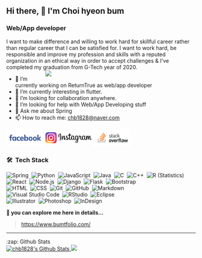 
## Hi there, 👋  I'm Choi hyeon bum
### Web/App developer 

I want to make difference and willing to work hard for skillful career rather than regular career that I can be satisfied for. I want to work hard, be responsible and improve my profession and skills with a reputed organization in an ethical way in order to accept challenges & I’ve completed my graduation from G-Tech year of 2020.
<br>
<img align="right" src="https://raw.githubusercontent.com/AVS1508/AVS1508/master/assets/Night-Coding.giff" width="400px" />

- 🔭 I’m currently working on ReturnTrue as web/app developer
- 🌱 I’m currently interesting in flutter.
- 👯 I’m looking for collaboration anywhere.
- 🤔 I’m looking for help with Web/App Developing stuff
- 💬 Ask me about Spring
- 📫 How to reach me: [chb1828@naver.com](chb1828@naver.com)

[<img src="https://github.com/chb1828/chb1828/blob/main/-/facebook-ar21.svg" height="50em" align="center" alt="Follow chb1828 on Facebook"/>](https://www.facebook.com/profile.php?id=100006522798742/) 
[<img src="https://github.com/chb1828/chb1828/blob/main/-/insta.png" height="30em" align="center" alt="Follow chb1828 on Insta"/>]() 
[<img src="https://github.com/chb1828/chb1828/blob/main/-/stackoverflow-ar21.svg" height="50em" align="center" alt="Follow chb1828 on Stackoverflow"/>](https://stackoverflow.com/users/14567482/chb)

### 🛠 &nbsp;Tech Stack

![Spring](https://img.shields.io/badge/-Python-05122A?style=flat&logo=spring)&nbsp;
![Python](https://img.shields.io/badge/-Python-05122A?style=flat&logo=python)&nbsp;
![JavaScript](https://img.shields.io/badge/-JavaScript-05122A?style=flat&logo=javascript)&nbsp;
![Java](https://img.shields.io/badge/-Java-05122A?style=flat&logo=Java&logoColor=FFA518)&nbsp;
![C](https://img.shields.io/badge/-C-05122A?style=flat&logo=C&logoColor=A8B9CC)&nbsp;
![C++](https://img.shields.io/badge/-C++-05122A?style=flat&logo=C%2B%2B&logoColor=00599C)&nbsp;
![R (Statistics)](https://img.shields.io/badge/-R-05122A?style=flat&logo=R&logoColor=276DC3)\
![React](https://img.shields.io/badge/-React-05122A?style=flat&logo=react)&nbsp;
![Node.js](https://img.shields.io/badge/-Node.js-05122A?style=flat&logo=node.js)&nbsp;
![Django](https://img.shields.io/badge/-Django-05122A?style=flat&logo=django&logoColor=092E20)&nbsp;
![Flask](https://img.shields.io/badge/-Flask-05122A?style=flat&logo=flask)&nbsp;
![Bootstrap](https://img.shields.io/badge/-Bootstrap-05122A?style=flat&logo=bootstrap&logoColor=563D7C)\
![HTML](https://img.shields.io/badge/-HTML-05122A?style=flat&logo=HTML5)&nbsp;
![CSS](https://img.shields.io/badge/-CSS-05122A?style=flat&logo=CSS3&logoColor=1572B6)&nbsp;
![Git](https://img.shields.io/badge/-Git-05122A?style=flat&logo=git)&nbsp;
![GitHub](https://img.shields.io/badge/-GitHub-05122A?style=flat&logo=github)&nbsp;
![Markdown](https://img.shields.io/badge/-Markdown-05122A?style=flat&logo=markdown)\
![Visual Studio Code](https://img.shields.io/badge/-Visual%20Studio%20Code-05122A?style=flat&logo=visual-studio-code&logoColor=007ACC)&nbsp;
![RStudio](https://img.shields.io/badge/-RStudio-05122A?style=flat&logo=rstudio)&nbsp;
![Eclipse](https://img.shields.io/badge/-Eclipse-05122A?style=flat&logo=eclipse-ide&logoColor=2C2255)\
![Illustrator](https://img.shields.io/badge/-Illustrator-05122A?style=flat&logo=adobe-illustrator)&nbsp;
![Photoshop](https://img.shields.io/badge/-Photoshop-05122A?style=flat&logo=adobe-photoshop)&nbsp;
![InDesign](https://img.shields.io/badge/-InDesign-05122A?style=flat&logo=adobe-indesign)



<strong>🔭 you can explore me here in details...</strong>

> https://www.bumtfolio.com/

<!-- - 😄 Pronouns: ...
- ⚡ Fun fact: ... -->
<hr>

<p align="center">
<summary>:zap: Github Stats</summary>

<a href="https://github.com/chb1828">
  <img height="180em" src="https://github-readme-stats.vercel.app/api?username=chb1828&include_all_commits=true&count_private=true&show_icons=true&line_height=20&title_color=7A7ADB&icon_color=2234AE&text_color=D3D3D3&bg_color=0,000000,130F40" alt="chb1828's Github Stats">
  <img height="180em" src="https://github-readme-stats-eight-theta.vercel.app/api/top-langs/?username=chb1828&layout=compact&langs_count=8&theme=algolia"/>
</a>



</p>
